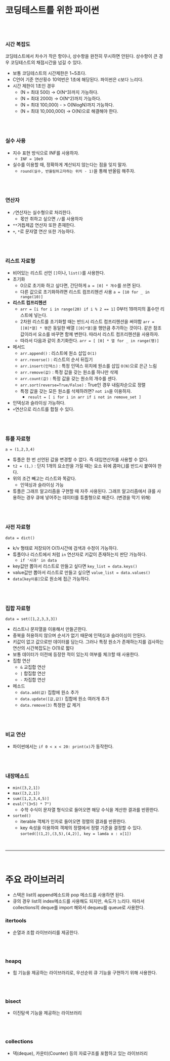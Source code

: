 # 코딩테스트를 위한 파이썬

<br>
<br>

### 시간 복잡도

코딩테스트에서 차수가 작은 항이나, 상수항을 완전히 무시하면 안된다. 상수항이 큰 경우 코딩테스트의 채점시간을 넘길 수 있다.

- 보통 코딩테스트의 시간제한은 1~5초다.
- C언어 기준 연산횟수 10억번은 1초에 해당된다. 파이썬은 c보다 느리다.
- 시간 제한이 1초인 경우
  - (N = 최대 500) -> O(N^3)까지 가능하다.
  - (N = 최대 2000) -> O(N^2)까지 가능하다.
  - (N = 최대 100,000) - > O(NlogN)까지 가능하다.
  - (N = 최대 10,000,000) -> O(N)으로 해결해야 한다.

<br>
<br>

### 실수 사용

- 지수 표현 방식으로 INF를 사용하자.
  - `INF = 10e9`
- 실수를 이용할 때, 정확하게 계산되지 않는다는 점을 잊지 말자.
  - `round(실수, 반올림하고자하는 위치 - 1)`을 통해 반올림 해주자.

<br>
<br>

### 연산자

- `/`연산자는 실수형으로 처리한다.
  - 몫만 취하고 싶으면 `//`를 사용하자
- `**`거듭제곱 연산자 또한 존재한다.
- `+`, `*`로 문자열 연산 또한 가능하다.

<br>
<br>

### 리스트 자료형

- 비어있는 리스트 선언 `[]`이나, `list()`를 사용한다.
- 초기화
  - 0으로 초기화 하고 싶다면, 간단하게 `a = [0] * 개수`를 쓰면 된다.
  - 다른 값으로 초기화하려면 리스트 컴프리헨션 사용 `a = [10 for _ in range(10)]`
- **리스트 컴프리헨션**
  - `arr = [i for i in range(20) if i % 2 == 1]` 0부터 19까지의 홀수만 리스트에 넣는다.
  - 2차원 리스트를 초기화할 때는 반드시 리스트 컴프리헨션을 써야함 `arr = [[0]*열] * 행`은 동일한 배열 `[[0]*열]`을 행만큼 추가하는 것이다. 같은 참조값이라서 요소를 바꾸면 함께 변한다. 따라서 리스트 컴프리헨션을 사용하자.
  - 따라서 다음과 같이 초기화한다. `arr = [ [0] * 열 for _ in range(행)]`
- 메서드
  - `arr.append()` : 리스트에 원소 삽입 `O(1)`
  - `arr.reverse()` : 리스트의 순서 뒤집기
  - `arr.insert(인덱스)` : 특정 인덱스 위치에 원소를 삽입 `O(N)`으로 은근 느림
  - `arr.remove(값)` : 특정 값을 갖는 원소를 하나만 삭제
  - `arr.count(값)` : 특정 값을 갖는 원소의 개수를 센다.
  - `arr.sort(reverse=True/False)` : True인 경우 내림차순으로 정렬
  - 특정 값을 갖는 모든 원소를 삭제하려면? `not in`을 이용하자.
    - `result = [ i for i in arr if i not in remove_set ]`
- 인덱싱과 슬라이싱 가능하다.
- `+`연산으로 리스트를 합칠 수 있다.

<br>
<br>

### 튜플 자료형

`a = (1,2,3,4)`

- 튜플은 한 번 선언된 값을 변경할 수 없다. 즉 대입연산자를 사용할 수 없다.
- `t2 = (1,)` : 단지 1개의 요소만을 가질 때는 요소 뒤에 콤마(,)를 반드시 붙여야 한다.
- 위의 조건 빼고는 리스트와 똑같다.
  - 인덱싱과 슬라이싱 가능
- 튜플은 그래프 알고리즘을 구현할 때 자주 사용된다. 그래프 알고리즘에서 큐를 사용하는 경우 큐에 넣어주는 데이터를 튜플형으로 해준다. (변경을 막기 위해)

<br>
<br>

### 사전 자료형

`data = dict()`

- k/v 형태로 저장되어 O(1)시간에 검색과 수정이 가능하다.
- 튜플이나 리스트에서 처럼 `in` 연산자로 키값이 존재하는지 판단 가능하다.
  - `if '사과' in data`
- key값만 뽑아서 리스트로 만들고 싶다면 `key_list = data.keys()`
- value값만 뽑아서 리스트로 만들고 싶으면 `value_list = data.values()`
- `data[key이름]`으로 원소에 접근 가능하다.

<br>
<br>

### 집합 자료형

`data = set([1,2,3,3,3])`

- 리스트나 문자열을 이용해서 만들곤한다.
- 중복을 허용하지 않으며 순서가 없기 때문에 인덱싱과 슬라이싱이 안된다.
- 키값이 없고 값으로만 데이터를 담는다. 그러나 특정 원소가 존재하는지를 검사하는 연산의 시간복잡도는 O(1)로 짧다
- 보통 데이터가 이전에 등장한 적이 있는지 여부를 체크할 때 사용한다.
- 집합 연산
  - `&` 교집합 연산
  - `|` 합집합 연산
  - `-` 차집합 연산
- 메소드
  - `data.add(값)` 집합에 원소 추가
  - `data.update([값,값])` 집합에 원소 여러개 추가
  - `data.remove(3)` 특정한 값 제거

<br>
<br>

### 비교 연산

- 파이썬에서는 `if 0 < x < 20: print(x)`가 동작한다.

<br>
<br>

### 내장메소드

- `min([3,2,1])`
- `max([3,2,1])`
- `sum([1,2,3,4,5)]`
- `eval("(3+5) * 7")`
  - 수학 수식이 문자열 형식으로 들어오면 해당 수식을 계산한 결과를 반환한다.
- `sorted()`
  - iterable 객체가 인자로 들어오면 정렬의 결과를 반환한다.
  - key 속성을 이용하여 객체의 정렬에서 정렬 기준을 결정할 수 있다.
    `sorted([(1,2),(3,5),(4,2)], key = lamda x : x[1])`

<br>
<hr>
<br>

# 주요 라이브러리

- 스택은 list의 append메소드와 pop 메소드를 사용하면 된다.
- 큐의 경우 list의 index메소드를 사용해도 되지만, 속도가 느리다. 따라서 collections의 deque를 import 해와서 dequeu를 queue로 사용한다.

### itertools

- 순열과 조합 라이브러리를 제공한다.

<br>
<br>

### heapq

- 힙 기능을 제공하는 라이브러리로, 우선순위 큐 기능을 구현하기 위해 사용한다.

<br>
<br>

### bisect

- 이진탐색 기능을 제공하는 라이브러리

<br>
<br>

### collections

- 덱(deque), 카운터(Counter) 등의 자료구조를 포함하고 있는 라이브러리
